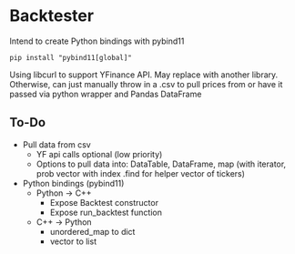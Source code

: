 # Backtester

Intend to create Python bindings with pybind11

```
pip install "pybind11[global]"
```

Using libcurl to support YFinance API. May replace with another library. Otherwise, can just manually throw in a .csv to pull prices from or have it passed via python wrapper and Pandas DataFrame

## To-Do

- Pull data from csv
  - YF api calls optional (low priority)
  - Options to pull data into: DataTable, DataFrame, map (with iterator, prob vector with index .find for helper vector of tickers)
- Python bindings (pybind11)
  - Python $\rightarrow$ C++
    - Expose Backtest constructor
    - Expose run_backtest function
  - C++ $\rightarrow$ Python
    - unordered_map to dict
    - vector to list
